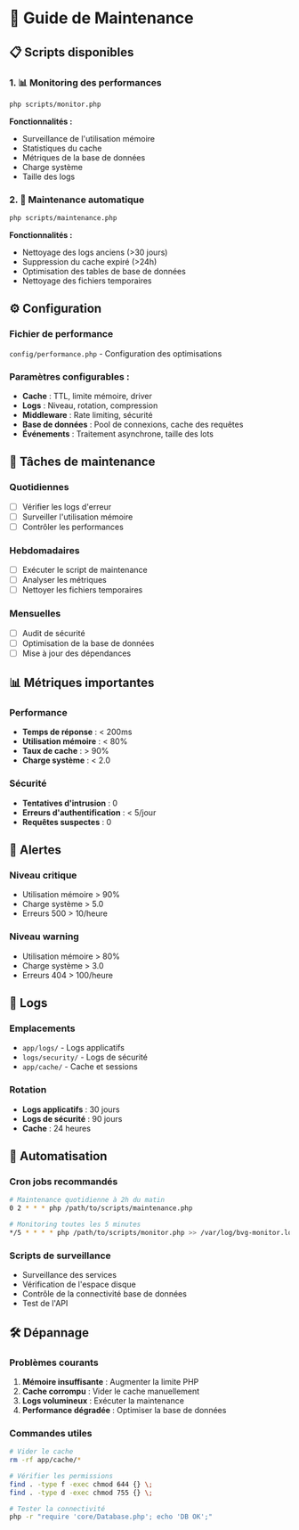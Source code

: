 # 🧹 Guide de Maintenance

## 📋 Scripts disponibles

### 1. 📊 Monitoring des performances
```bash
php scripts/monitor.php
```
**Fonctionnalités :**
- Surveillance de l'utilisation mémoire
- Statistiques du cache
- Métriques de la base de données
- Charge système
- Taille des logs

### 2. 🧹 Maintenance automatique
```bash
php scripts/maintenance.php
```
**Fonctionnalités :**
- Nettoyage des logs anciens (>30 jours)
- Suppression du cache expiré (>24h)
- Optimisation des tables de base de données
- Nettoyage des fichiers temporaires

## ⚙️ Configuration

### Fichier de performance
`config/performance.php` - Configuration des optimisations

### Paramètres configurables :
- **Cache** : TTL, limite mémoire, driver
- **Logs** : Niveau, rotation, compression
- **Middleware** : Rate limiting, sécurité
- **Base de données** : Pool de connexions, cache des requêtes
- **Événements** : Traitement asynchrone, taille des lots

## 🔧 Tâches de maintenance

### Quotidiennes
- [ ] Vérifier les logs d'erreur
- [ ] Surveiller l'utilisation mémoire
- [ ] Contrôler les performances

### Hebdomadaires
- [ ] Exécuter le script de maintenance
- [ ] Analyser les métriques
- [ ] Nettoyer les fichiers temporaires

### Mensuelles
- [ ] Audit de sécurité
- [ ] Optimisation de la base de données
- [ ] Mise à jour des dépendances

## 📊 Métriques importantes

### Performance
- **Temps de réponse** : < 200ms
- **Utilisation mémoire** : < 80%
- **Taux de cache** : > 90%
- **Charge système** : < 2.0

### Sécurité
- **Tentatives d'intrusion** : 0
- **Erreurs d'authentification** : < 5/jour
- **Requêtes suspectes** : 0

## 🚨 Alertes

### Niveau critique
- Utilisation mémoire > 90%
- Charge système > 5.0
- Erreurs 500 > 10/heure

### Niveau warning
- Utilisation mémoire > 80%
- Charge système > 3.0
- Erreurs 404 > 100/heure

## 📝 Logs

### Emplacements
- `app/logs/` - Logs applicatifs
- `logs/security/` - Logs de sécurité
- `app/cache/` - Cache et sessions

### Rotation
- **Logs applicatifs** : 30 jours
- **Logs de sécurité** : 90 jours
- **Cache** : 24 heures

## 🔄 Automatisation

### Cron jobs recommandés
```bash
# Maintenance quotidienne à 2h du matin
0 2 * * * php /path/to/scripts/maintenance.php

# Monitoring toutes les 5 minutes
*/5 * * * * php /path/to/scripts/monitor.php >> /var/log/bvg-monitor.log
```

### Scripts de surveillance
- Surveillance des services
- Vérification de l'espace disque
- Contrôle de la connectivité base de données
- Test de l'API

## 🛠️ Dépannage

### Problèmes courants
1. **Mémoire insuffisante** : Augmenter la limite PHP
2. **Cache corrompu** : Vider le cache manuellement
3. **Logs volumineux** : Exécuter la maintenance
4. **Performance dégradée** : Optimiser la base de données

### Commandes utiles
```bash
# Vider le cache
rm -rf app/cache/*

# Vérifier les permissions
find . -type f -exec chmod 644 {} \;
find . -type d -exec chmod 755 {} \;

# Tester la connectivité
php -r "require 'core/Database.php'; echo 'DB OK';"
```
